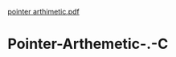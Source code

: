 [pointer arthimetic.pdf](https://github.com/ms0208/Pointer-Arthemetic-.-C/files/9253115/pointer.arthimetic.pdf)
# Pointer-Arthemetic-.-C
